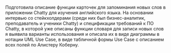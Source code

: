 Подготовила описание функции карточек для запоминания новых слов в приложении Chatty для изучения английского языка. 
На основании интервью со стейкхолдерами (среди них был бизнес-аналитик, преподаватель и ученики Chatty) и спецификации требований к ПО Chatty,
в которой уже описаны функции словаря для записи новых слов я выявила варианты использования и описала их в виде диаграммы в нотации UML Use Case,
в виде табличной формы Use Case с описанием всех полей по Алистеру Коберну.
